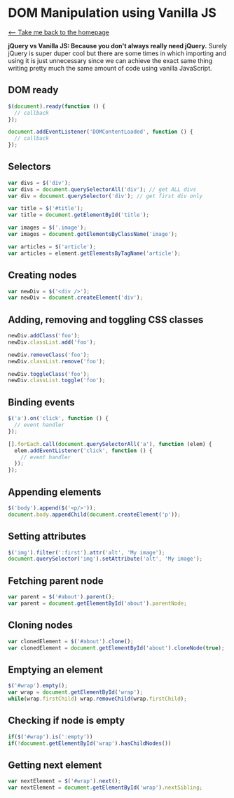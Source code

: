 # DOM Manipulation using Vanilla JS

[⟵ Take me back to the homepage](/README.md)

**jQuery vs Vanilla JS: Because you don't always really need jQuery.** Surely jQuery is super duper cool but there are some times in which importing and using it is just unnecessary since we can achieve the exact same thing writing pretty much the same amount of code using vanilla JavaScript.

## DOM ready

```javascript
$(document).ready(function () {
  // callback
});

document.addEventListener('DOMContentLoaded', function () {
  // callback
});
```

## Selectors

```javascript
var divs = $('div');
var divs = document.querySelectorAll('div'); // get ALL divs
var div = document.querySelector('div'); // get first div only

var title = $('#title');
var title = document.getElementById('title');

var images = $('.image');
var images = document.getElementsByClassName('image');

var articles = $('article');
var articles = element.getElementsByTagName('article');
```

## Creating nodes

```javascript
var newDiv = $('<div />');
var newDiv = document.createElement('div');
```

## Adding, removing and toggling CSS classes

```javascript
newDiv.addClass('foo');
newDiv.classList.add('foo');

newDiv.removeClass('foo');
newDiv.classList.remove('foo');

newDiv.toggleClass('foo');
newDiv.classList.toggle('foo');
```

## Binding events

```javascript
$('a').on('click', function () {
  // event handler
});

[].forEach.call(document.querySelectorAll('a'), function (elem) {
  elem.addEventListener('click', function () {
    // event handler
  });
});
```

## Appending elements

```javascript
$('body').append($('<p/>'));
document.body.appendChild(document.createElement('p'));
```

## Setting attributes

```javascript
$('img').filter(':first').attr('alt', 'My image');
document.querySelector('img').setAttribute('alt', 'My image');
```

## Fetching parent node

```javascript
var parent = $('#about').parent();
var parent = document.getElementById('about').parentNode;
```

## Cloning nodes

```javascript
var clonedElement = $('#about').clone();
var clonedElement = document.getElementById('about').cloneNode(true);
```

## Emptying an element

```javascript
$('#wrap').empty();
var wrap = document.getElementById('wrap');
while(wrap.firstChild) wrap.removeChild(wrap.firstChild);
```

## Checking if node is empty

```javascript
if($('#wrap').is(':empty'))
if(!document.getElementById('wrap').hasChildNodes())
```

## Getting next element

```javascript
var nextElement = $('#wrap').next();
var nextElement = document.getElementById('wrap').nextSibling;
```
